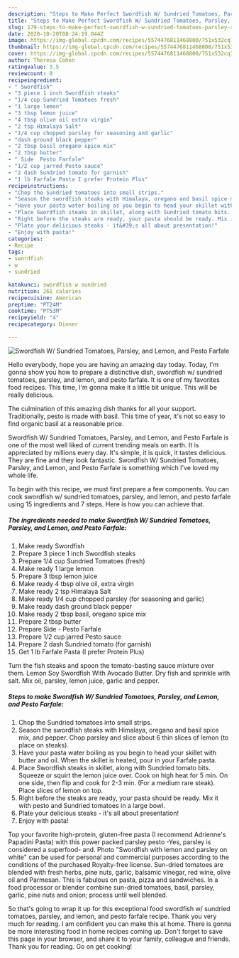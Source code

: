 ```yaml
---
description: "Steps to Make Perfect Swordfish W/ Sundried Tomatoes, Parsley, and Lemon, and Pesto Farfale"
title: "Steps to Make Perfect Swordfish W/ Sundried Tomatoes, Parsley, and Lemon, and Pesto Farfale"
slug: 179-steps-to-make-perfect-swordfish-w-sundried-tomatoes-parsley-and-lemon-and-pesto-farfale
date: 2020-10-20T08:24:19.044Z
image: https://img-global.cpcdn.com/recipes/5574476811468800/751x532cq70/swordfish-w-sundried-tomatoes-parsley-and-lemon-and-pesto-farfale-recipe-main-photo.jpg
thumbnail: https://img-global.cpcdn.com/recipes/5574476811468800/751x532cq70/swordfish-w-sundried-tomatoes-parsley-and-lemon-and-pesto-farfale-recipe-main-photo.jpg
cover: https://img-global.cpcdn.com/recipes/5574476811468800/751x532cq70/swordfish-w-sundried-tomatoes-parsley-and-lemon-and-pesto-farfale-recipe-main-photo.jpg
author: Theresa Cohen
ratingvalue: 3.5
reviewcount: 8
recipeingredient:
- " Swordfish"
- "3 piece 1 inch Swordfish steaks"
- "1/4 cup Sundried Tomatoes fresh"
- "1 large lemon"
- "3 tbsp lemon juice"
- "4 tbsp olive oil extra virgin"
- "2 tsp Himalaya Salt"
- "1/4 cup chopped parsley for seasoning and garlic"
- "dash ground black pepper"
- "2 tbsp basil oregano spice mix"
- "2 tbsp butter"
- " Side  Pesto Farfale"
- "1/2 cup jarred Pesto sauce"
- "2 dash Sundried tomato for garnish"
- "1 lb Farfale Pasta I prefer Protein Plus"
recipeinstructions:
- "Chop the Sundried tomatoes into small strips."
- "Season the swordfish steaks with Himalaya, oregano and basil spice mix, and pepper. Chop parsley and slice about 6 thin slices of lemon (to  place on steaks)."
- "Have your pasta water boiling as you begin to head your skillet with butter and oil. When the skillet is heated, pour in your Farfale pasta."
- "Place Swordfish steaks in skillet, along with Sundried tomato bits. Squeeze or squirt the lemon juice over. Cook on high heat for 5 min. On one side, then flip and cook for 2-3 min. (For a medium rare steak). Place slices of lemon on top."
- "Right before the steaks are ready, your pasta should be ready. Mix it with pesto and Sundried tomatoes in a large bowl."
- "Plate your delicious steaks - it&#39;s all about presentation!"
- "Enjoy with pasta!"
categories:
- Recipe
tags:
- swordfish
- w
- sundried

katakunci: swordfish w sundried 
nutrition: 261 calories
recipecuisine: American
preptime: "PT24M"
cooktime: "PT53M"
recipeyield: "4"
recipecategory: Dinner

---
```



![Swordfish W/ Sundried Tomatoes, Parsley, and Lemon, and Pesto Farfale](https://img-global.cpcdn.com/recipes/5574476811468800/751x532cq70/swordfish-w-sundried-tomatoes-parsley-and-lemon-and-pesto-farfale-recipe-main-photo.jpg)

Hello everybody, hope you are having an amazing day today. Today, I'm gonna show you how to prepare a distinctive dish, swordfish w/ sundried tomatoes, parsley, and lemon, and pesto farfale. It is one of my favorites food recipes. This time, I'm gonna make it a little bit unique. This will be really delicious.

The culmination of this amazing dish thanks for all your support. Traditionally, pesto is made with basil. This time of year, it&#39;s not so easy to find organic basil at a reasonable price.

Swordfish W/ Sundried Tomatoes, Parsley, and Lemon, and Pesto Farfale is one of the most well liked of current trending meals on earth. It is appreciated by millions every day. It's simple, it is quick, it tastes delicious. They are fine and they look fantastic. Swordfish W/ Sundried Tomatoes, Parsley, and Lemon, and Pesto Farfale is something which I've loved my whole life.


To begin with this recipe, we must first prepare a few components. You can cook swordfish w/ sundried tomatoes, parsley, and lemon, and pesto farfale using 15 ingredients and 7 steps. Here is how you can achieve that.

<!--inarticleads1-->

##### The ingredients needed to make Swordfish W/ Sundried Tomatoes, Parsley, and Lemon, and Pesto Farfale:

1. Make ready  Swordfish
1. Prepare 3 piece 1 inch Swordfish steaks
1. Prepare 1/4 cup Sundried Tomatoes (fresh)
1. Make ready 1 large lemon
1. Prepare 3 tbsp lemon juice
1. Make ready 4 tbsp olive oil, extra virgin
1. Make ready 2 tsp Himalaya Salt
1. Make ready 1/4 cup chopped parsley (for seasoning and garlic)
1. Make ready dash ground black pepper
1. Make ready 2 tbsp basil, oregano spice mix
1. Prepare 2 tbsp butter
1. Prepare  Side - Pesto Farfale
1. Prepare 1/2 cup jarred Pesto sauce
1. Prepare 2 dash Sundried tomato (for garnish)
1. Get 1 lb Farfale Pasta (I prefer Protein Plus)


Turn the fish steaks and spoon the tomato-basting sauce mixture over them. Lemon Soy Swordfish With Avocado Butter. Dry fish and sprinkle with salt. Mix oil, parsley, lemon juice, garlic and pepper. 

<!--inarticleads2-->

##### Steps to make Swordfish W/ Sundried Tomatoes, Parsley, and Lemon, and Pesto Farfale:

1. Chop the Sundried tomatoes into small strips.
1. Season the swordfish steaks with Himalaya, oregano and basil spice mix, and pepper. Chop parsley and slice about 6 thin slices of lemon (to  place on steaks).
1. Have your pasta water boiling as you begin to head your skillet with butter and oil. When the skillet is heated, pour in your Farfale pasta.
1. Place Swordfish steaks in skillet, along with Sundried tomato bits. Squeeze or squirt the lemon juice over. Cook on high heat for 5 min. On one side, then flip and cook for 2-3 min. (For a medium rare steak). Place slices of lemon on top.
1. Right before the steaks are ready, your pasta should be ready. Mix it with pesto and Sundried tomatoes in a large bowl.
1. Plate your delicious steaks - it&#39;s all about presentation!
1. Enjoy with pasta!


Top your favorite high-protein, gluten-free pasta (I recommend Adrienne&#39;s Papadini Pasta) with this power packed parsley pesto -Yes, parsley is considered a superfood- and. Photo &#34;Swordfish with lemon and parsley on white&#34; can be used for personal and commercial purposes according to the conditions of the purchased Royalty-free license. Sun-dried tomatoes are blended with fresh herbs, pine nuts, garlic, balsamic vinegar, red wine, olive oil and Parmesan. This is fabulous on pasta, pizza and sandwiches. In a food processor or blender combine sun-dried tomatoes, basil, parsley, garlic, pine nuts and onion; process until well blended. 

So that's going to wrap it up for this exceptional food swordfish w/ sundried tomatoes, parsley, and lemon, and pesto farfale recipe. Thank you very much for reading. I am confident you can make this at home. There is gonna be more interesting food in home recipes coming up. Don't forget to save this page in your browser, and share it to your family, colleague and friends. Thank you for reading. Go on get cooking!
